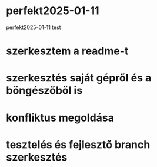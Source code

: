 # perfekt2025-01-11
perfekt2025-01-11 test
# szerkesztem a readme-t
# szerkesztés saját gépről és a böngészőböl is 
# konfliktus megoldása
# tesztelés és fejlesztő branch szerkesztés


